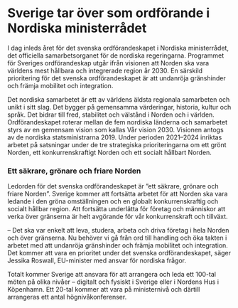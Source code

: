 # Sverige tar över som ordförande i Nordiska ministerrådet

I dag inleds året för det svenska ordförandeskapet i Nordiska ministerrådet, det officiella samarbetsorganet för de nordiska regeringarna. Programmet för Sveriges ordförandeskap utgår ifrån visionen att Norden ska vara världens mest hållbara och integrerade region år 2030. En särskild prioritering för det svenska ordförandeskapet är att undanröja gränshinder och främja mobilitet och integration.

Det nordiska samarbetet är ett av världens äldsta regionala samarbeten och unikt i sitt slag. Det bygger på gemensamma värderingar, historia, kultur och språk. Det bidrar till fred, stabilitet och välstånd i Norden och i världen. Ordförandeskapet roterar mellan de fem nordiska länderna och samarbetet styrs av en gemensam vision som kallas Vår vision 2030. Visionen antogs av de nordiska statsministrarna 2019. Under perioden 2021–2024 inriktas arbetet på satsningar under de tre strategiska prioriteringarna om ett grönt Norden, ett konkurrenskraftigt Norden och ett socialt hållbart Norden.

### Ett säkrare, grönare och friare Norden

Ledorden för det svenska ordförandeskapet är ”ett säkrare, grönare och friare Norden”. Sverige kommer att fortsätta arbetet för att Norden ska vara ledande i den gröna omställningen och en globalt konkurrenskraftig och socialt hållbar region. Att fortsätta underlätta för företag och människor att verka över gränserna är helt avgörande för vår konkurrenskraft och tillväxt.

– Det ska var enkelt att leva, studera, arbeta och driva företag i hela Norden och över gränserna. Nu behöver vi gå från ord till handling och öka takten i arbetet med att undanröja gränshinder och främja mobilitet och integration. Det kommer att vara en prioritet under det svenska ordförandeskapet, säger Jessika Roswall, EU-minister med ansvar för nordiska frågor.

Totalt kommer Sverige att ansvara för att arrangera och leda ett 100-tal möten på olika nivåer – digitalt och fysiskt i Sverige eller i Nordens Hus i Köpenhamn. Ett 20-tal kommer att vara på ministernivå och därtill arrangeras ett antal högnivåkonferenser.
